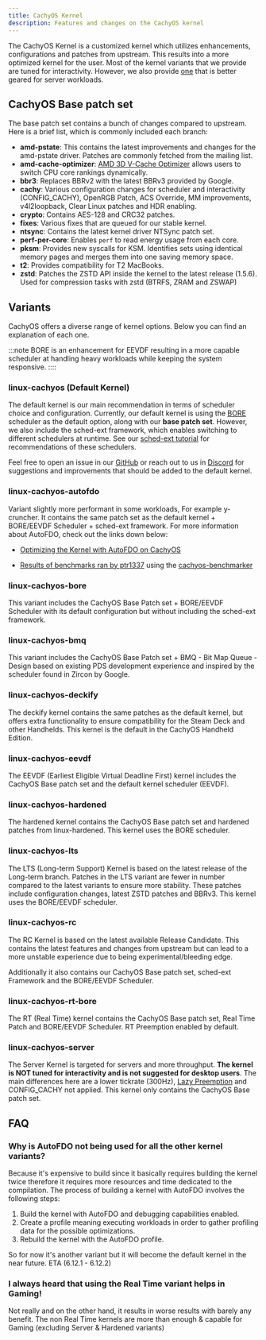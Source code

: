 ```yaml
---
title: CachyOS Kernel
description: Features and changes on the CachyOS kernel
---
```


The CachyOS Kernel is a customized kernel which utilizes enhancements, configurations and patches from upstream.
This results into a more optimized kernel for the user. Most of the kernel variants that we provide are tuned for interactivity.
However, we also provide [one](#linux-cachyos-server) that is better geared for server workloads.


## CachyOS Base patch set

The base patch set contains a bunch of changes compared to upstream. Here is a brief list, which is commonly included each branch:

- **amd-pstate**: This contains the latest improvements and changes for the amd-pstate driver. Patches are commonly fetched from the mailing list.
- **amd-cache-optimizer**: [AMD 3D V-Cache Optimizer](https://lore.kernel.org/platform-driver-x86/20241010094252.3892406-1-Basavaraj.Natikar@amd.com/) allows users to switch CPU core rankings dynamically.
- **bbr3**: Replaces BBRv2 with the latest BBRv3 provided by Google.
- **cachy**: Various configuration changes for scheduler and interactivity (CONFIG_CACHY), OpenRGB Patch, ACS Override, MM improvements, v4l2loopback, Clear Linux patches and HDR enabling.
- **crypto**: Contains AES-128 and CRC32 patches.
- **fixes**: Various fixes that are queued for our stable kernel.
- **ntsync**: Contains the latest kernel driver NTSync patch set.
- **perf-per-core**: Enables `perf` to read energy usage from each core.
- **pksm**: Provides new syscalls for KSM. Identifies sets using identical memory pages and merges them into one saving memory space.
- **t2**: Provides compatibility for T2 MacBooks.
- **zstd**: Patches the ZSTD API inside the kernel to the latest release (1.5.6). Used for compression tasks with zstd (BTRFS, ZRAM and ZSWAP)

## Variants

CachyOS offers a diverse range of kernel options. Below you can find an explanation of each one.

:::note
BORE is an enhancement for EEVDF resulting in a more capable scheduler at handling heavy workloads while keeping the system responsive.
::::

### linux-cachyos (Default Kernel)

The default kernel is our main recommendation in terms of scheduler choice and configuration. Currently, our default kernel
is using the [BORE](https://github.com/firelzrd/bore-scheduler) scheduler as the default option, along with our **base patch set**. However, we also include the sched-ext framework, which enables switching to different schedulers at runtime. See our [sched-ext tutorial](/configuration/sched-ext)
for recommendations of these schedulers.

Feel free to open an issue in our [GitHub](https://github.com/CachyOS/linux-cachyos) or reach out
to us in [Discord](https://discord.gg/cachyos-862292009423470592) for suggestions and improvements that should be added to the default kernel.

### linux-cachyos-autofdo

Variant slightly more performant in some workloads, For example y-cruncher. It contains the same patch set as the default kernel + BORE/EEVDF Scheduler + sched-ext framework. For more information about AutoFDO, check out the links down below:

- [Optimizing the Kernel with AutoFDO on CachyOS](https://cachyos.org/blog/2411-kernel-autofdo/)

- [Results of benchmarks ran by ptr1337](https://imgur.com/a/YAjhXfN) using the [cachyos-benchmarker](https://github.com/CachyOS/cachyos-benchmarker)


### linux-cachyos-bore

This variant includes the CachyOS Base Patch set + BORE/EEVDF Scheduler with its default configuration but without including the sched-ext framework.

### linux-cachyos-bmq

This variant includes the CachyOS Base Patch set + BMQ - Bit Map Queue - Design based on existing PDS development experience and inspired by the scheduler found in Zircon by Google.

### linux-cachyos-deckify

The deckify kernel contains the same patches as the default kernel, but offers extra functionality to ensure compatibility for the Steam
Deck and other Handhelds. This kernel is the default in the CachyOS Handheld Edition.

### linux-cachyos-eevdf

The EEVDF (Earliest Eligible Virtual Deadline First) kernel includes the CachyOS Base patch set and the default kernel scheduler (EEVDF).

### linux-cachyos-hardened

The hardened kernel contains the CachyOS Base patch set and hardened patches from linux-hardened. This kernel uses the BORE scheduler.

### linux-cachyos-lts

The LTS (Long-term Support) Kernel is based on the latest release of the Long-term branch. Patches in the LTS variant are fewer in number
compared to the latest variants to ensure more stability. These patches include configuration changes, latest ZSTD patches and BBRv3.
This kernel uses the BORE/EEVDF scheduler.

### linux-cachyos-rc

The RC Kernel is based on the latest available Release Candidate. This contains the latest features and changes from upstream but can lead to a more unstable experience due to being experimental/bleeding edge.

Additionally it also contains our CachyOS Base patch set, sched-ext Framework and the BORE/EEVDF Scheduler.

### linux-cachyos-rt-bore

The RT (Real Time) kernel contains the CachyOS Base patch set, Real Time Patch and BORE/EEVDF Scheduler. RT Preemption enabled by default.

### linux-cachyos-server

The Server Kernel is targeted for servers and more throughput. **The kernel is NOT tuned for interactivity and is not suggested for desktop users**.
The main differences here are a lower tickrate (300Hz), [Lazy Preemption](https://lwn.net/Articles/994322/) and CONFIG_CACHY not applied. 
This kernel only contains the CachyOS Base patch set.

## FAQ

### Why is AutoFDO not being used for all the other kernel variants?

Because it's expensive to build since it basically requires building the kernel twice therefore it requires more resources and time dedicated to the compilation. The process of building a kernel with AutoFDO involves the following steps:

1) Build the kernel with AutoFDO and debugging capabilities enabled.
2) Create a profile meaning executing workloads in order to gather profiling data for the possible optimizations.
3) Rebuild the kernel with the AutoFDO profile.

So for now it's another variant but it will become the default kernel in the near future. ETA (6.12.1 - 6.12.2)

### I always heard that using the Real Time variant helps in Gaming!

Not really and on the other hand, it results in worse results with barely any benefit. The non Real Time kernels are more than enough & capable for Gaming (excluding Server & Hardened variants)
